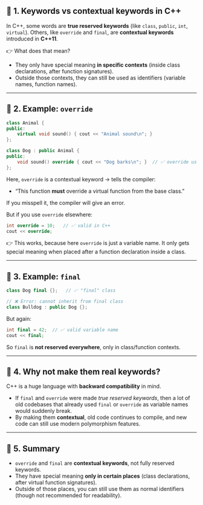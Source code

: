 ## 🔹 1. Keywords vs contextual keywords in C++

In C++, some words are **true reserved keywords** (like `class`, `public`, `int`, `virtual`).
Others, like `override` and `final`, are **contextual keywords** introduced in **C++11**.

👉 What does that mean?

* They only have special meaning **in specific contexts** (inside class declarations, after function signatures).
* Outside those contexts, they can still be used as identifiers (variable names, function names).

---

## 🔹 2. Example: `override`

```cpp
class Animal {
public:
    virtual void sound() { cout << "Animal sound\n"; }
};

class Dog : public Animal {
public:
    void sound() override { cout << "Dog barks\n"; }  // ✅ override used correctly
};
```

Here, `override` is a contextual keyword → tells the compiler:

* “This function **must** override a virtual function from the base class.”

If you misspell it, the compiler will give an error.

But if you use `override` elsewhere:

```cpp
int override = 10;   // ✅ valid in C++
cout << override;
```

👉 This works, because here `override` is just a variable name.
It only gets special meaning when placed after a function declaration inside a class.

---

## 🔹 3. Example: `final`

```cpp
class Dog final {};   // ✅ "final" class

// ❌ Error: cannot inherit from final class
class Bulldog : public Dog {};
```

But again:

```cpp
int final = 42;  // ✅ valid variable name
cout << final;
```

So `final` is **not reserved everywhere**, only in class/function contexts.

---

## 🔹 4. Why not make them real keywords?

C++ is a huge language with **backward compatibility** in mind.

* If `final` and `override` were made *true reserved keywords*, then a lot of old codebases that already used `final` or `override` as variable names would suddenly break.
* By making them **contextual**, old code continues to compile, and new code can still use modern polymorphism features.

---

## 🔹 5. Summary

* `override` and `final` are **contextual keywords**, not fully reserved keywords.
* They have special meaning **only in certain places** (class declarations, after virtual function signatures).
* Outside of those places, you can still use them as normal identifiers (though not recommended for readability).
